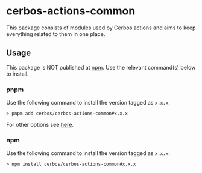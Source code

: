 # cerbos-actions-common

This package consists of modules used by Cerbos actions and aims to keep everything related to them in one place.

## Usage

This package is NOT published at [npm](https://www.npmjs.com/). Use the relevant command(s) below to install.

### pnpm

Use the following command to install the version tagged as `x.x.x`:
```
> pnpm add cerbos/cerbos-actions-common#x.x.x
```

For other options see [here](https://pnpm.io/cli/add#install-from-git-repository).

### npm

Use the following command to install the version tagged as `x.x.x`:
```
> npm install cerbos/cerbos-actions-common#x.x.x
```
